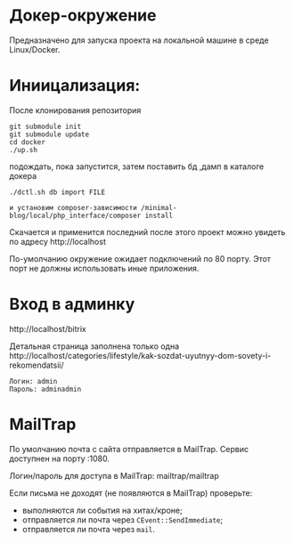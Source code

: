 Докер-окружение
====================
Предназначено для запуска проекта на локальной машине в среде Linux/Docker.


Иниицализация:
================
После клонирования репозитория
```
git submodule init
git submodule update
cd docker
./up.sh
```

подождать, пока запустится, затем поставить бд ,дамп в каталоге докера

```
./dctl.sh db import FILE
```
~~~
и установим composer-зависимости /minimal-blog/local/php_interface/composer install
~~~
Скачается и применится последний после этого проект можно увидеть по адресу http://localhost

По-умолчанию окружение ожидает подключений по 80 порту. Этот порт не должны использовать иные приложения.


Вход в админку
=================
http://localhost/bitrix

Детальная страница заполнена только одна
http://localhost/categories/lifestyle/kak-sozdat-uyutnyy-dom-sovety-i-rekomendatsii/
```
Логин: admin
Пароль: adminadmin
```



MailTrap
=============
По умолчанию почта с сайта отправляется в MailTrap. Сервис доступнен на порту :1080.

Логин/пароль для доступа в MailTrap: mailtrap/mailtrap

Если письма не доходят (не появляются в MailTrap) проверьте:
- выполняются ли события на хитах/кроне;
- отправляется ли почта через `CEvent::SendImmediate`;
- отправляется ли почта через `mail`.
